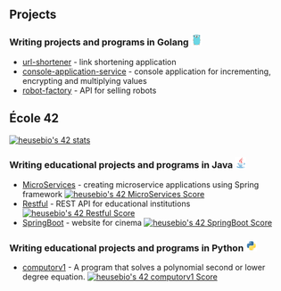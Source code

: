 ## Projects

### Writing projects and programs in Golang <img src="https://raw.githubusercontent.com/devicons/devicon/master/icons/go/go-original.svg" alt="go" width="20" height="20"/>
* [url-shortener](https://github.com/valen0k/url-shortener-alt) - link shortening application
* [console-application-service](https://github.com/valen0k/console-application-service-age) - console application for incrementing, encrypting and multiplying values
* [robot-factory](https://github.com/valen0k/robot-factory) - API for selling robots


## École 42

[![heusebio's 42 stats](https://badge42.vercel.app/api/v2/cl1w9xykb014509l1x0ze4boq/stats?cursusId=21&coalitionId=92)](https://github.com/JaeSeoKim/badge42)

### Writing educational projects and programs in Java <img src="https://raw.githubusercontent.com/devicons/devicon/master/icons/java/java-original.svg" alt="java" width="20" height="20"/>

[//]: # (* [MessageQueue]&#40;https://github.com/valen0k/MessageQueue&#41; - )

* [MicroServices](https://github.com/valen0k/Microservices) - creating microservice applications using Spring framework
  [![heusebio's 42 MicroServices Score](https://badge42.vercel.app/api/v2/cl1w9xykb014509l1x0ze4boq/project/2602420)](https://github.com/JaeSeoKim/badge42)
* [Restful](https://github.com/valen0k/Restful) - REST API for educational institutions
  [![heusebio's 42 Restful Score](https://badge42.vercel.app/api/v2/cl1w9xykb014509l1x0ze4boq/project/2527974)](https://github.com/JaeSeoKim/badge42)
* [SpringBoot](https://github.com/valen0k/spring-boot-42) - website for cinema
  [![heusebio's 42 SpringBoot Score](https://badge42.vercel.app/api/v2/cl1w9xykb014509l1x0ze4boq/project/2513660)](https://github.com/JaeSeoKim/badge42)


### Writing educational projects and programs in Python <img src="https://raw.githubusercontent.com/devicons/devicon/master/icons/python/python-original.svg" alt="python" width="20" height="20"/>
* [computorv1](https://github.com/valen0k/Computor_v1) -  A program that solves a polynomial second or lower degree equation.
  [![heusebio's 42 computorv1 Score](https://badge42.vercel.app/api/v2/cl1w9xykb014509l1x0ze4boq/project/2302718)](https://github.com/JaeSeoKim/badge42)




<!--
**valen0k/valen0k** is a ✨ _special_ ✨ repository because its `README.md` (this file) appears on your GitHub profile.

Here are some ideas to get you started:

- 🔭 I’m currently working on ...
- 🌱 I’m currently learning ...
- 👯 I’m looking to collaborate on ...
- 🤔 I’m looking for help with ...
- 💬 Ask me about ...
- 📫 How to reach me: ...
- 😄 Pronouns: ...
- ⚡ Fun fact: ...
-->
